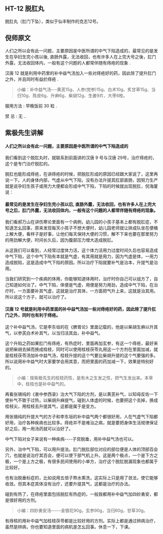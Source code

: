 ## HT-12 脱肛丸

脱肛丸（肛门下坠），类似于仙丰制作的克志12号。

## 倪师原文

人们之所以会有此一问题，主要原因是中医所谓的中气下陷造成的，最常见的是发生在孕妇生完小孩以後, 直肠外露，无法收回，也有许多人在上完大号之後，肛门外露，无法收回体内，一般有这个问题的人都常伴随有痔疮的现象 .

汉唐 12 就是利用中药里的补中益气汤加入一些对痔疮好的药，因此除了提升肛门之外，并且同时有益於痔疮 .

> 小编：补中益气汤---黄芪15g、人参(党参)15g、白术10g、炙甘草15g、当归10g、陈皮6g、升麻6g、柴胡12g、生姜9片、大枣6枚。

服用方法 : 早晚饭前 30 粒 .

禁 忌 : 无 ..

## 紫极先生讲解

#### 人们之所以会有此一问题，主要原因是中医所谓的中气下陷造成的

我们看到这个脱肛丸时，就联系到前面讲的汉唐 9 号与汉唐 29号，治疗痔疮的，这个是专门治疗脱肛的。

脱肛也能形成痔疮，在讲痔疮的时候，把脱肛形成的原因已经跟大家说了，这里再说一下。人的身体内部，气虚从中气下陷，没有办法升提其肛部直肠，因努力生产就是说孕妇生孩子或用力大便都会形成中气下陷，下陷的时候就出现脱肛，倪海厦说：

#### 最常见的是发生在孕妇生完小孩以后, 直肠外露，无法收回，也有许多人在上完大号之后，肛门外露，无法收回体内，一般有这个问题的人都常伴随有痔疮的现象。

我们看郝万山在讲伤寒论里面有一个病例，幼儿园的小孩子基本上都有脱肛症，不知道怎幺回事，原来发现每天小孩子不想大便时，幼儿园老师就让排成队坐在便桶上解大便，看样子是好事，让他们每天保持大便的习惯，解不下来也要在那里努力的用劲解大便，时间长久后，因为腹部压力增大造成脱肛。

从这我们可以看到，人经常过度体力活，这个体力活用力过度时间久后也容易造成中气下陷，这个中气下陷有本就是气虚，有其用就是用力，因为气虚是体，一用力造成脱陷，这是造成中气下陷的原因。所以治疗下陷就要补气是治本，升提气是治用。

当我们研究到一个疾病的体用，你能够知道体用时，治疗时你自己可以组方了，自己知道如何治了。中气下陷，体便是气虚，用便是努力用劲，造成中气下陷，在治疗时，一方面要补其气虚，这就是治疗其体，一方面把气升上来，这就是治其用。所以说这个方子，就可以治疗了。

#### 汉唐 12 号就是利用中药里面的补中益气汤加一些对痔疮好的药，因此除了提升肛门之外，同时也有利于痔疮。

这个补中益气汤，它是李东垣的在《脾胃论》里面记载的，他是以柴胡生麻以升其气，以参芪白术补其气，以当归活其血，补中益气。

这个升陷之药如果肛门有痔疮，有热症时，里面再加玄参，有这一个痔疮，最好来说把柴胡去掉而换成桂枝，同时可以使用桂枝茯苓丸用这一个方剂在里面加减，就是桂枝茯苓汤加补中益气汤，桂枝升提的这个气要比柴胡升提的这个气要强的多。所以说用补中益气时大家要学会用其意，而把里面的药加减一下，效果是特别好的。

> 小编：按紫极先生的桂枝药性，是有木之生发之性，把气生发出来。本草中，桂枝也是补中益气的。

再看张锡纯的《衷中参西录》治大气下陷的方剂，是以黄芪补气，以知母反佐一下使补气不致于过热，以柴胡升麻提气，碰到人体虚的时候，也要把这个去掉，换成桂枝尖，用桂枝去升提其气，这都是属于是变方。

用张锡纯的升提大气的方子和李东垣的补中益气两个都很好用，人在气虚气下陷都好用，治疗各种疾病也比较多。痔疮并不是难治之病，就是要把身体生活规律保证好之后，用一用汤药就可以治好了。

中气下陷对女子来说有一种疾病----子宫脱垂，用补中益气汤也可以。

另外，治中气下陷，可以用升提法。肛门脱肛部位对应的部位便是人体的顶部百会穴，也就是说治疗其百会，便可以使下部气机上升。这是两个极点，一个是下方之极，一个是上方之极，有很多民间使用的小单方，治疗这个脱肛脱漏现象也都属于比较好。

也有治脱垂标症的，比如说用五倍子熬水熏洗，这实际上只是用了敛法，使它能够收敛。但其本症其体没有治疗，还要升提其气，这都是治疗的办法。

碰到有热了，在痔疮里面包括脱肛有热症的，一般我都用补中益气加四妙勇安，都是很好用的方剂。

> 小编：四妙勇安汤-----金银花90g，玄参90g，当归60g，甘草30g。

有痔核的用补中益气加桂枝茯苓都是比较好用的方剂。实际上都是通过辨病治疗，虽然是辨病，你也要知道里面的病机是怎幺回事。休息一下，下课。
